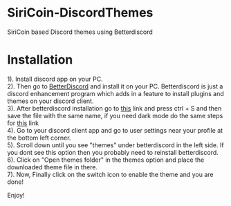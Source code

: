 # SiriCoin-DiscordThemes
SiriCoin based Discord themes using Betterdiscord

# Installation
1). Install discord app on your PC. <br />
2). Then go to [BetterDiscord](https://betterdiscord.app/) and install it on your PC. Betterdiscord is just a discord enhancement program which adds in a feature to install plugins and themes on your discord client. <br />
3). After betterdiscord installation go to [this]() link and press ctrl + S and then save the file with the same name, if you need dark mode do the same steps for [this]() link <br />
4). Go to your discord client app and go to user settings near your profile at the bottom left corner. <br />
5). Scroll down until you see "themes" under betterdiscord in the left side. If you dont see this option then you probably need to reinstall betterdiscord. <br />
6). Click on "Open themes folder" in the themes option and place the downloaded theme file in there. <br />
7). Now, Finally click on the switch icon to enable the theme and you are done! <br />

Enjoy!
